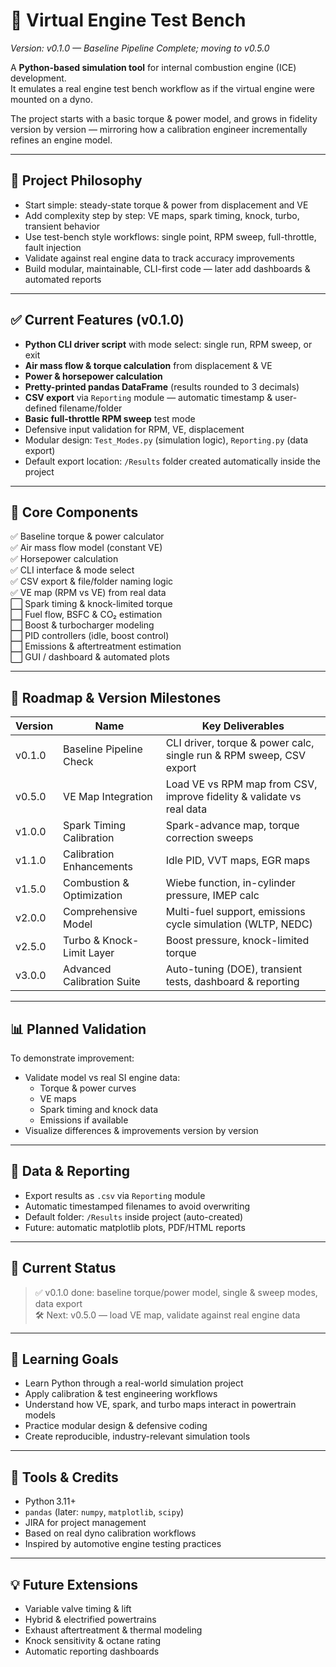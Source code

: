 # 🧪 Virtual Engine Test Bench
*Version: v0.1.0 — Baseline Pipeline Complete; moving to v0.5.0*

A **Python-based simulation tool** for internal combustion engine (ICE) development.  
It emulates a real engine test bench workflow as if the virtual engine were mounted on a dyno.

The project starts with a basic torque & power model, and grows in fidelity version by version — mirroring how a calibration engineer incrementally refines an engine model.

---

## 🎯 Project Philosophy
- Start simple: steady-state torque & power from displacement and VE
- Add complexity step by step: VE maps, spark timing, knock, turbo, transient behavior
- Use test-bench style workflows: single point, RPM sweep, full-throttle, fault injection
- Validate against real engine data to track accuracy improvements
- Build modular, maintainable, CLI-first code — later add dashboards & automated reports

---

## ✅ Current Features (v0.1.0)
- **Python CLI driver script** with mode select: single run, RPM sweep, or exit
- **Air mass flow & torque calculation** from displacement & VE
- **Power & horsepower calculation**
- **Pretty-printed pandas DataFrame** (results rounded to 3 decimals)
- **CSV export** via `Reporting` module — automatic timestamp & user-defined filename/folder
- **Basic full-throttle RPM sweep** test mode
- Defensive input validation for RPM, VE, displacement
- Modular design: `Test_Modes.py` (simulation logic), `Reporting.py` (data export)
- Default export location: `/Results` folder created automatically inside the project

---

## 🧱 Core Components
✅ Baseline torque & power calculator  
✅ Air mass flow model (constant VE)  
✅ Horsepower calculation  
✅ CLI interface & mode select  
✅ CSV export & file/folder naming logic  
✅ VE map (RPM vs VE) from real data  
⬜ Spark timing & knock-limited torque  
⬜ Fuel flow, BSFC & CO₂ estimation  
⬜ Boost & turbocharger modeling  
⬜ PID controllers (idle, boost control)  
⬜ Emissions & aftertreatment estimation  
⬜ GUI / dashboard & automated plots

---

## 🚦 Roadmap & Version Milestones

| Version | Name                          | Key Deliverables |
|--------|-------------------------------|------------------|
| v0.1.0 | Baseline Pipeline Check       | CLI driver, torque & power calc, single run & RPM sweep, CSV export |
| v0.5.0 | VE Map Integration            | Load VE vs RPM map from CSV, improve fidelity & validate vs real data |
| v1.0.0 | Spark Timing Calibration      | Spark-advance map, torque correction sweeps |
| v1.1.0 | Calibration Enhancements      | Idle PID, VVT maps, EGR maps |
| v1.5.0 | Combustion & Optimization     | Wiebe function, in-cylinder pressure, IMEP calc |
| v2.0.0 | Comprehensive Model           | Multi-fuel support, emissions cycle simulation (WLTP, NEDC) |
| v2.5.0 | Turbo & Knock-Limit Layer     | Boost pressure, knock-limited torque |
| v3.0.0 | Advanced Calibration Suite    | Auto-tuning (DOE), transient tests, dashboard & reporting

---

## 📊 Planned Validation
To demonstrate improvement:
- Validate model vs real SI engine data:
  - Torque & power curves
  - VE maps
  - Spark timing and knock data
  - Emissions if available
- Visualize differences & improvements version by version

---

## 💾 Data & Reporting
- Export results as `.csv` via `Reporting` module
- Automatic timestamped filenames to avoid overwriting
- Default folder: `/Results` inside project (auto-created)
- Future: automatic matplotlib plots, PDF/HTML reports

---

## 📌 Current Status
> ✅ v0.1.0 done: baseline torque/power model, single & sweep modes, data export  
> 🛠 Next: v0.5.0 — load VE map, validate against real engine data

---

## 🧠 Learning Goals
- Learn Python through a real-world simulation project
- Apply calibration & test engineering workflows
- Understand how VE, spark, and turbo maps interact in powertrain models
- Practice modular design & defensive coding
- Create reproducible, industry-relevant simulation tools

---

## 📎 Tools & Credits
- Python 3.11+
- `pandas` (later: `numpy`, `matplotlib`, `scipy`)
- JIRA for project management
- Based on real dyno calibration workflows
- Inspired by automotive engine testing practices

---

## 💡 Future Extensions
- Variable valve timing & lift
- Hybrid & electrified powertrains
- Exhaust aftertreatment & thermal modeling
- Knock sensitivity & octane rating
- Automatic reporting dashboards
